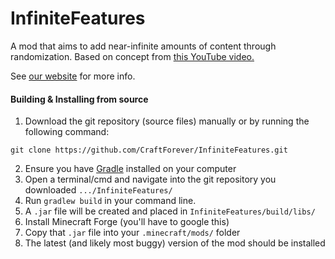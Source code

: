 # InfiniteFeatures

A mod that aims to add near-infinite amounts of content through randomization.
Based on concept from [this YouTube video.](https://www.youtube.com/watch?v=CS5DQVSp058)

See [our website](https://craftforever.github.io/about/) for more info.

#### Building & Installing from source

1. Download the git repository (source files) manually or by running the following command:

```git clone https://github.com/CraftForever/InfiniteFeatures.git```

2. Ensure you have [Gradle](https://gradle.org/) installed on your computer
2. Open a terminal/cmd and navigate into the git repository you downloaded `.../InfiniteFeatures/`
3. Run `gradlew build` in your command line.
4. A `.jar` file will be created and placed in `InfiniteFeatures/build/libs/`
5. Install Minecraft Forge (you'll have to google this)
6. Copy that `.jar` file into your `.minecraft/mods/` folder
7. The latest (and likely most buggy) version of the mod should be installed

